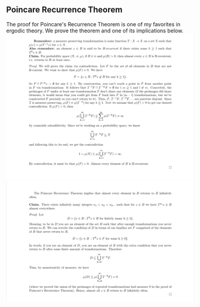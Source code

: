 ## Poincare Recurrence Theorem 

The proof for Poincare's Recurrence Theorem is one of my favorites in ergodic theory. We prove the theorem and one of its implications below. 
![poincare recurrence proof](recurrence.png)
![poincare recurrence implication](implication.png)